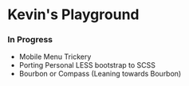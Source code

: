 <h1>Kevin's Playground</h1>

<h3>In Progress</h3>
<ul>
	<li>Mobile Menu Trickery</li>
	<li>Porting Personal LESS bootstrap to SCSS</li>
	<li>Bourbon or Compass (Leaning towards Bourbon)</li>
</ul>
